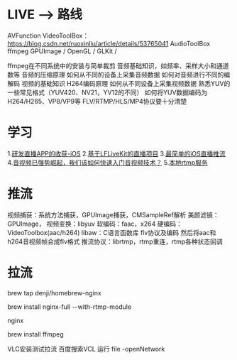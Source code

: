 # LIVE --> 路线

AVFunction
VideoToolBox：https://blog.csdn.net/ruoxinliu/article/details/53765041
AudioToolBox
ffmpeg
GPUImage / OpenGL / GLKit / 

ffmpeg在不同系统中的安装与简单裁剪
音频基础知识，如频率、采样大小和通道数等
音频的压缩原理
如何从不同的设备上采集音频数据
如何对音频进行不同的编解码
视频的基础知识
H264编码原理
如何从不同设备上采集视频数据
熟悉YUV的一些常见格式（YUV420、NV21，YV12的不同）
如何将YUV数据编码为H264/H265、VP8/VP9等
FLV/RTMP/HLS/MP4协议要十分清楚

# 学习

1.[研发直播APP的收获-iOS](https://www.jianshu.com/p/d99e83cab39a)
2.[基于LFLiveKit的直播项目](https://www.jianshu.com/p/b397867367dd)
3.[最简单的iOS直播推流](https://www.jianshu.com/p/30b82f1e61a9)
4.[音视频已强势崛起，我们该如何快速入门音视频技术？](https://zhuanlan.zhihu.com/p/122578544)
5.[本地rtmp服务](https://www.cnblogs.com/baitongtong/p/12794605.html)


# 推流
视频捕获：系统方法捕获，GPUImage捕获，CMSampleRef解析
美颜滤镜：GPUImage，
视频变换：libyuv
软编码：faac，x264
硬编码：VideoToolbox(aac/h264)
libaw：C语言函数库
flv协议及编码  然后将aac和h264音视频帧合成flv格式
推流协议：librtmp，rtmp重连，rtmp各种状态回调




# 拉流
brew tap denji/homebrew-nginx

brew install nginx-full --with-rtmp-module

nginx

brew install ffmpeg

VLC安装测试拉流
百度搜索VCL
运行 file -openNetwork 

